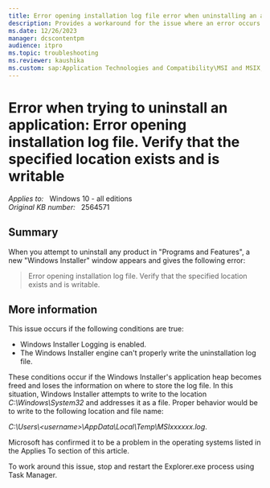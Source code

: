 ```yaml
---
title: Error opening installation log file error when uninstalling an application
description: Provides a workaround for the issue where an error occurs when you uninstall an application.
ms.date: 12/26/2023
manager: dcscontentpm
audience: itpro
ms.topic: troubleshooting
ms.reviewer: kaushika
ms.custom: sap:Application Technologies and Compatibility\MSI and MSIX, csstroubleshoot
---
```

# Error when trying to uninstall an application: Error opening installation log file. Verify that the specified location exists and is writable

_Applies to:_ &nbsp; Windows 10 - all editions  
_Original KB number:_ &nbsp; 2564571

## Summary

When you attempt to uninstall any product in "Programs and Features", a new "Windows Installer" window appears and gives the following error:

> Error opening installation log file. Verify that the specified location exists and is writable.

## More information

This issue occurs if the following conditions are true:

- Windows Installer Logging is enabled.
- The Windows Installer engine can't properly write the uninstallation log file.

These conditions occur if the Windows Installer's application heap becomes freed and loses the information on where to store the log file. In this situation, Windows Installer attempts to write to the location *C:\Windows\System32* and addresses it as a file. Proper behavior would be to write to the following location and file name:

*C:\Users\\\<username>\AppData\Local\Temp\MSIxxxxxx.log*.

Microsoft has confirmed it to be a problem in the operating systems listed in the Applies To section of this article.

To work around this issue, stop and restart the Explorer.exe process using Task Manager.
